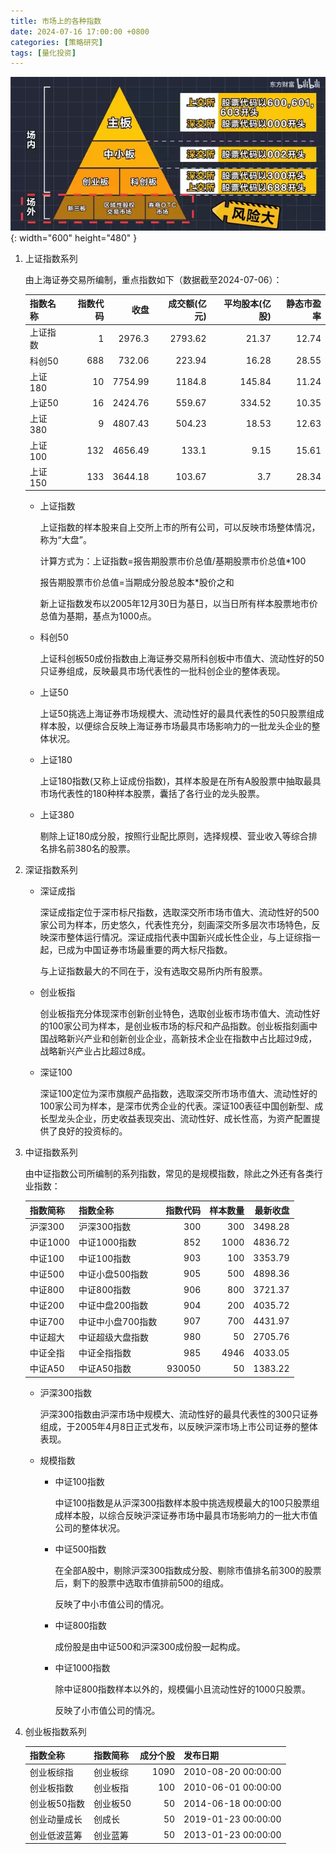 ```yaml
---
title: 市场上的各种指数
date: 2024-07-16 17:00:00 +0800
categories: [策略研究]
tags: [量化投资]
---
```


![Desktop View](/images/ReportGen/ban.png){: width="600" height="480" }

1. 上证指数系列

    由上海证券交易所编制，重点指数如下（数据截至2024-07-06）：

    | 指数名称   |   指数代码 |    收盘 |   成交额(亿元) |   平均股本(亿股) |   静态市盈率 |
    |:-----------|-----------:|--------:|---------------:|-----------------:|-------------:|
    | 上证指数   |          1 | 2976.3  |        2793.62 |            21.37 |        12.74 |
    | 科创50     |        688 |  732.06 |         223.94 |            16.28 |        28.55 |
    | 上证180    |         10 | 7754.99 |        1184.8  |           145.84 |        11.24 |
    | 上证50     |         16 | 2424.76 |         559.67 |           334.52 |        10.35 |
    | 上证380    |          9 | 4807.43 |         504.23 |            18.53 |        12.63 |
    | 上证100    |        132 | 4656.49 |         133.1  |             9.15 |        15.61 |
    | 上证150    |        133 | 3644.18 |         103.67 |             3.7  |        28.34 |

    - 上证指数

        上证指数的样本股来自上交所上市的所有公司，可以反映市场整体情况，称为“大盘”。

        计算方式为：上证指数=报告期股票市价总值/基期股票市价总值*100

        报告期股票市价总值=当期成分股总股本*股价之和

        新上证指数发布以2005年12月30日为基日，以当日所有样本股票地市价总值为基期，基点为1000点。

    - 科创50

        上证科创板50成份指数由上海证券交易所科创板中市值大、流动性好的50只证券组成，反映最具市场代表性的一批科创企业的整体表现。

    - 上证50

        上证50挑选上海证券市场规模大、流动性好的最具代表性的50只股票组成样本股，以便综合反映上海证券市场最具市场影响力的一批龙头企业的整体状况。

    - 上证180

        上证180指数(又称上证成份指数)，其样本股是在所有A股股票中抽取最具市场代表性的180种样本股票，囊括了各行业的龙头股票。

    - 上证380

        剔除上证180成分股，按照行业配比原则，选择规模、营业收入等综合排名排名前380名的股票。

2. 深证指数系列

    - 深证成指

        深证成指定位于深市标尺指数，选取深交所市场市值大、流动性好的500家公司为样本，历史悠久，代表性充分，刻画深交所多层次市场特色，反映深市整体运行情况。深证成指代表中国新兴成长性企业，与上证综指一起，已成为中国证券市场最重要的两大标尺指数。

        与上证指数最大的不同在于，没有选取交易所内所有股票。
    
    - 创业板指

        创业板指充分体现深市创新创业特色，选取创业板市场市值大、流动性好的100家公司为样本，是创业板市场的标尺和产品指数。创业板指刻画中国战略新兴产业和创新创业企业，高新技术企业在指数中占比超过9成，战略新兴产业占比超过8成。

    - 深证100

        深证100定位为深市旗舰产品指数，选取深交所市场市值大、流动性好的100家公司为样本，是深市优秀企业的代表。深证100表征中国创新型、成长型龙头企业，历史收益表现突出、流动性好、成长性高，为资产配置提供了良好的投资标的。

3. 中证指数系列

    由中证指数公司所编制的系列指数，常见的是规模指数，除此之外还有各类行业指数：

    | 指数简称   | 指数全称          |   指数代码 |   样本数量 |   最新收盘 |
    |:-----------|:------------------|-----------:|-----------:|-----------:|
    | 沪深300    | 沪深300指数       |        300 |        300 |    3498.28 |
    | 中证1000   | 中证1000指数      |        852 |       1000 |    4836.72 |
    | 中证100    | 中证100指数       |        903 |        100 |    3353.79 |
    | 中证500    | 中证小盘500指数   |        905 |        500 |    4898.36 |
    | 中证800    | 中证800指数       |        906 |        800 |    3721.37 |
    | 中证200    | 中证中盘200指数   |        904 |        200 |    4035.72 |
    | 中证700    | 中证中小盘700指数 |        907 |        700 |    4431.97 |
    | 中证超大   | 中证超级大盘指数  |        980 |         50 |    2705.76 |
    | 中证全指   | 中证全指指数      |        985 |       4946 |    4033.05 |
    | 中证A50    | 中证A50指数       |     930050 |         50 |    1383.22 |

    - 沪深300指数

        沪深300指数由沪深市场中规模大、流动性好的最具代表性的300只证券组成，于2005年4月8日正式发布，以反映沪深市场上市公司证券的整体表现。

    - 规模指数

        - 中证100指数

            中证100指数是从沪深300指数样本股中挑选规模最大的100只股票组成样本股，以综合反映沪深证券市场中最具市场影响力的一批大市值公司的整体状况。

        - 中证500指数

           在全部A股中，剔除沪深300指数成分股、剔除市值排名前300的股票后，剩下的股票中选取市值排前500的组成。 

           反映了中小市值公司的情况。

        - 中证800指数

            成份股是由中证500和沪深300成份股一起构成。

        - 中证1000指数

            除中证800指数样本以外的，规模偏小且流动性好的1000只股票。

            反映了小市值公司的情况。

4. 创业板指数系列

    | 指数全称     | 指数简称   |   成分个股 | 发布日期            |
    |:-------------|:-----------|-----------:|:--------------------|
    | 创业板综指   | 创业板综   |       1090 | 2010-08-20 00:00:00 |
    | 创业板指数   | 创业板指   |        100 | 2010-06-01 00:00:00 |
    | 创业板50指数 | 创业板50   |         50 | 2014-06-18 00:00:00 |
    | 创业动量成长 | 创成长     |         50 | 2019-01-23 00:00:00 |
    | 创业低波蓝筹 | 创业蓝筹   |         50 | 2013-01-23 00:00:00 |

    





